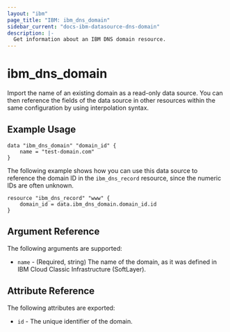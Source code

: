 ```yaml
---
layout: "ibm"
page_title: "IBM: ibm_dns_domain"
sidebar_current: "docs-ibm-datasource-dns-domain"
description: |-
  Get information about an IBM DNS domain resource.
---
```


# ibm\_dns_domain

Import the name of an existing domain as a read-only data source. You can then reference the fields of the data source in other resources within the same configuration by using interpolation syntax.

## Example Usage

```hcl
data "ibm_dns_domain" "domain_id" {
    name = "test-domain.com"
}
```

The following example shows how you can use this data source to reference the domain ID in the `ibm_dns_record` resource, since the numeric IDs are often unknown.

```hcl
resource "ibm_dns_record" "www" {
    domain_id = data.ibm_dns_domain.domain_id.id
}
```

## Argument Reference

The following arguments are supported:

* `name` - (Required, string) The name of the domain, as it was defined in IBM Cloud Classic Infrastructure (SoftLayer).

## Attribute Reference

The following attributes are exported:

* `id` - The unique identifier of the domain.

